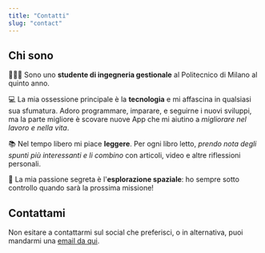 ```yaml
---
title: "Contatti"
slug: "contact"
---
```


## Chi sono
👨🏻‍🎓 Sono uno **studente di ingegneria gestionale** al Politecnico di Milano al quinto anno.

💻 La mia ossessione principale è la **tecnologia** e mi affascina in qualsiasi sua sfumatura. Adoro programmare, imparare, e seguirne i nuovi sviluppi, ma la parte migliore è scovare nuove App che mi aiutino a *migliorare nel lavoro e nella vita*.

📚 Nel tempo libero mi piace **leggere**. Per ogni libro letto, *prendo nota degli spunti più interessanti e li combino* con articoli, video e altre riflessioni personali.

🚀 La mia passione segreta è l'**esplorazione spaziale**: ho sempre sotto controllo quando sarà la prossima missione!

## Contattami 
Non esitare a contattarmi sul social che preferisci, o in alternativa, puoi mandarmi una [email da qui](mailto:lorenzobinda@protonmail.com).
